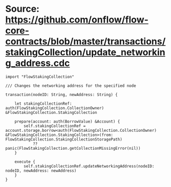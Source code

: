 # Source: https://github.com/onflow/flow-core-contracts/blob/master/transactions/stakingCollection/update_networking_address.cdc

```
import "FlowStakingCollection"

/// Changes the networking address for the specified node

transaction(nodeID: String, newAddress: String) {
    
    let stakingCollectionRef: auth(FlowStakingCollection.CollectionOwner) &FlowStakingCollection.StakingCollection

    prepare(account: auth(BorrowValue) &Account) {
        self.stakingCollectionRef = account.storage.borrow<auth(FlowStakingCollection.CollectionOwner) &FlowStakingCollection.StakingCollection>(from: FlowStakingCollection.StakingCollectionStoragePath)
            ?? panic(FlowStakingCollection.getCollectionMissingError(nil))
    }

    execute {
        self.stakingCollectionRef.updateNetworkingAddress(nodeID: nodeID, newAddress: newAddress)
    }
}

```